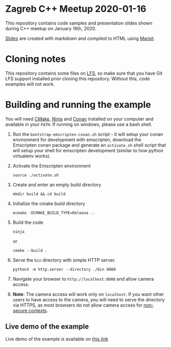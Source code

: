 Zagreb C++ Meetup 2020-01-16
========

This repository contains code samples and presentation slides shown during C++ meetup on January 16th, 2020.

[Slides](https://zagreb-cpp-user-group.github.io/meetup-2020-01-16/index.html) are created with markdown and compiled to HTML using [Marpit](https://marpit.marp.app).

# Cloning notes

This repository contains some files on [LFS](https://git-lfs.github.com), so make sure that you have Git LFS support installed prior cloning this repository. Without this, code examples will not work.

# Building and running the example

You will need [CMake](https://cmake.org), [Ninja](https://ninja-build.org) and [Conan](https://conan.io) installed on your computer and available in your `PATH`. If running on windows, please use a bash shell.

1. Run the `bootstrap-emscripten-conan.sh` script - it will setup your conan environment for development with emscripten, download the Emscripten conan package and generate an `activate.sh` shell script that will setup your shell for emscripten development (similar to how python virtualenv works).
1. Activate the Emscripten environment

    ```source ./activate.sh```
1. Create and enter an empty build directory

    ```mkdir build && cd build```
1. Initialize the cmake build directory

    ```ecmake -DCMAKE_BUILD_TYPE=Release ..```
1. Build the code

    ```ninja```

    or

    ```cmake --build .```
1. Serve the `bin` directory with simple HTTP server.

    ```python3 -m http.server --directory ./bin 8080```
1. Navigate your browser to `http://localhost:8080` and allow camera access.
1. **Note**: The camera access will work only on `localhost`. If you want other users to have access to the camera, you will need to serve the directory via HTTPS, as most browsers do not allow camera access for [non-secure contexts](https://developer.mozilla.org/en-US/docs/Web/Security/Secure_Contexts).

## Live demo of the example

Live demo of the example is available on [this link](https://zagreb-cpp-user-group.github.io/meetup-2020-01-16/live_demo/index.html)

